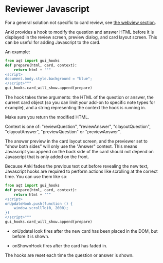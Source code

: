# Reviewer Javascript

For a general solution not specific to card review, see
[the webview section](hooks-and-filters.md#webview).

Anki provides a hook to modify the question and answer HTML before it is
displayed in the review screen, preview dialog, and card layout screen.
This can be useful for adding Javascript to the card.

An example:

```python
from aqt import gui_hooks
def prepare(html, card, context):
    return html + """
<script>
document.body.style.background = "blue";
</script>"""
gui_hooks.card_will_show.append(prepare)
```

The hook takes three arguments: the HTML of the question or answer, the
current card object (so you can limit your add-on to specific note types
for example), and a string representing the context the hook is running
in.

Make sure you return the modified HTML.

Context is one of: "reviewQuestion", "reviewAnswer", "clayoutQuestion",
"clayoutAnswer", "previewQuestion" or "previewAnswer".

The answer preview in the card layout screen, and the previewer set to
"show both sides" will only use the "Answer" context. This means
Javascript you append on the back side of the card should not depend on
Javascript that is only added on the front.

Because Anki fades the previous text out before revealing the new text,
Javascript hooks are required to perform actions like scrolling at the
correct time. You can use them like so:

```python
from aqt import gui_hooks
def prepare(html, card, context):
    return html + """
<script>
onUpdateHook.push(function () {
    window.scrollTo(0, 2000);
})
</script>"""
gui_hooks.card_will_show.append(prepare)
```

- onUpdateHook fires after the new card has been placed in the DOM,
  but before it is shown.

- onShownHook fires after the card has faded in.

The hooks are reset each time the question or answer is shown.
